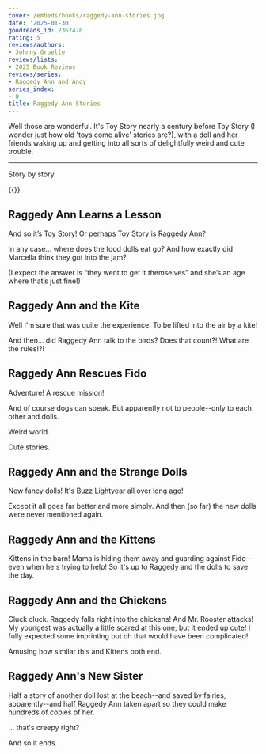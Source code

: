 ```yaml
---
cover: /embeds/books/raggedy-ann-stories.jpg
date: '2025-01-30'
goodreads_id: 2367470
rating: 5
reviews/authors:
- Johnny Gruelle
reviews/lists:
- 2025 Book Reviews
reviews/series:
- Raggedy Ann and Andy
series_index:
- 0
title: Raggedy Ann Stories
---
```

Well those are wonderful. It's Toy Story nearly a century before Toy Story (I wonder just how old 'toys come alive' stories are?), with a doll and her friends waking up and getting into all sorts of delightfully weird and cute trouble. 

---

<!--moreo-->

Story by story. 

{{<toc>}}

## Raggedy Ann Learns a Lesson

And so it’s Toy Story! Or perhaps Toy Story is Raggedy Ann? 

In any case… where does the food dolls eat go? And how exactly did Marcella think they got into the jam?

(I expect the answer is “they went to get it themselves” and she’s an age where that’s just fine!)

## Raggedy Ann and the Kite

Well I'm sure that was quite the experience. To be lifted into the air by a kite! 

And then... did Raggedy Ann talk to the birds? Does that count?! What are the rules!?!

## Raggedy Ann Rescues Fido

Adventure! A rescue mission!

And of course dogs can speak. But apparently not to people--only to each other and dolls. 

Weird world. 

Cute stories. 

## Raggedy Ann and the Strange Dolls

New fancy dolls! It's Buzz Lightyear all over long ago!

Except it all goes far better and more simply. And then (so far) the new dolls were never mentioned again. 

## Raggedy Ann and the Kittens

Kittens in the barn! Mama is hiding them away and guarding against Fido--even when he's trying to help! So it's up to Raggedy and the dolls to save the day. 

## Raggedy Ann and the Chickens

Cluck cluck. Raggedy falls right into the chickens! And Mr. Rooster attacks! My youngest was actually a little scared at this one, but it ended up cute! I fully expected some imprinting but oh that would have been complicated! 

Amusing how similar this and Kittens both end. 

## Raggedy Ann's New Sister

Half a story of another doll lost at the beach--and saved by fairies, apparently--and half Raggedy Ann taken apart so they could make hundreds of copies of her. 

... that's creepy right?

And so it ends. 